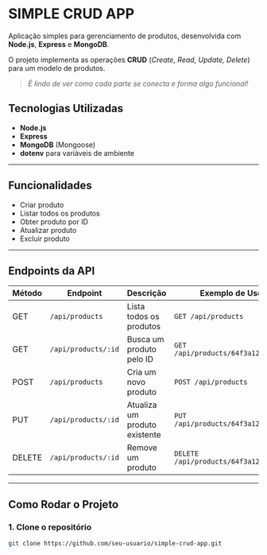 # SIMPLE CRUD APP

Aplicação simples para gerenciamento de produtos, desenvolvida com **Node.js**, **Express** e **MongoDB**.  

O projeto implementa as operações **CRUD** (_Create, Read, Update, Delete_) para um modelo de produtos.  


> _É lindo de ver como cada parte se conecta e forma algo funcional!_ 



## Tecnologias Utilizadas
- **Node.js**
- **Express**
- **MongoDB** (Mongoose)
- **dotenv** para variáveis de ambiente

---

## Funcionalidades
- Criar produto
- Listar todos os produtos
- Obter produto por ID
- Atualizar produto
- Excluir produto

---

## Endpoints da API

| Método | Endpoint              | Descrição                       | Exemplo de Uso |
|--------|----------------------|----------------------------------|----------------|
| GET    | `/api/products`      | Lista todos os produtos         | `GET /api/products` |
| GET    | `/api/products/:id`  | Busca um produto pelo ID        | `GET /api/products/64f3a123abc456` |
| POST   | `/api/products`      | Cria um novo produto            | `POST /api/products` |
| PUT    | `/api/products/:id`  | Atualiza um produto existente   | `PUT /api/products/64f3a123abc456` |
| DELETE | `/api/products/:id`  | Remove um produto               | `DELETE /api/products/64f3a123abc456` |

---

## Como Rodar o Projeto

### 1. Clone o repositório

```bash
git clone https://github.com/seu-usuario/simple-crud-app.git
```
